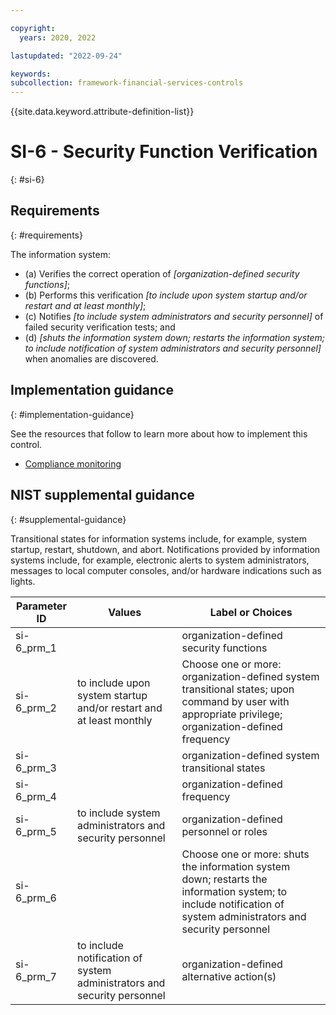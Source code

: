 ```yaml
---

copyright:
  years: 2020, 2022

lastupdated: "2022-09-24"

keywords: 
subcollection: framework-financial-services-controls
---
```


{{site.data.keyword.attribute-definition-list}}

         
# SI-6 - Security Function Verification
{: #si-6}

## Requirements
{: #requirements}

The information system:

- (a) Verifies the correct operation of _[organization-defined security functions]_;
- (b) Performs this verification _[to include upon system startup and/or restart and at least monthly]_;
- (c) Notifies _[to include system administrators and security personnel]_ of failed security verification tests; and
- (d) _[shuts the information system down; restarts the information system; to include notification of system administrators and security personnel]_ when anomalies are discovered.

## Implementation guidance
{: #implementation-guidance}

See the resources that follow to learn more about how to implement this control.

- [Compliance monitoring](/docs/framework-financial-services?topic=framework-financial-services-shared-monitoring-compliance)

## NIST supplemental guidance
{: #supplemental-guidance}

Transitional states for information systems include, for example, system startup, restart, shutdown, and abort. Notifications provided by information systems include, for example, electronic alerts to system administrators, messages to local computer consoles, and/or hardware indications such as lights.

| Parameter ID | Values | Label or Choices |
|---|---|---|
| si-6_prm_1 |  | organization-defined security functions |
| si-6_prm_2 | to include upon system startup and/or restart and at least monthly | Choose one or more: organization-defined system transitional states; upon command by user with appropriate privilege; organization-defined frequency |
| si-6_prm_3 |  | organization-defined system transitional states |
| si-6_prm_4 |  | organization-defined frequency |
| si-6_prm_5 | to include system administrators and security personnel | organization-defined personnel or roles |
| si-6_prm_6 |  | Choose one or more: shuts the information system down; restarts the information system; to include notification of system administrators and security personnel |
| si-6_prm_7 | to include notification of system administrators and security personnel | organization-defined alternative action(s) |

